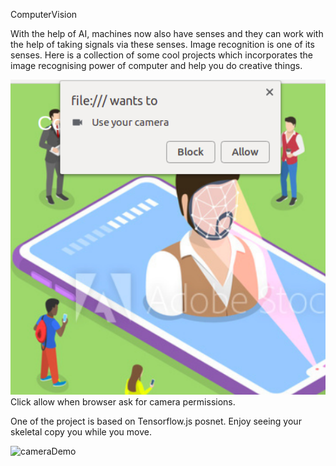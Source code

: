 ComputerVision

With the help of AI, machines now also have senses and they can work with the help of taking signals via these senses. Image recognition is one of its senses. Here is a collection of some cool projects which incorporates the image recognising power of computer and help you do creative things.

<img src="img/permission.png" alt="ClickAllowWhenAsked" style="width: 600px;"/>
Click allow when browser ask for camera permissions.


One of the project is based on Tensorflow.js posnet. Enjoy seeing your skeletal copy you while you move.


<img src="https://raw.githubusercontent.com/irealva/tfjs-models/master/posenet/demos/camera.gif" alt="cameraDemo" style="width: 600px;"/>
